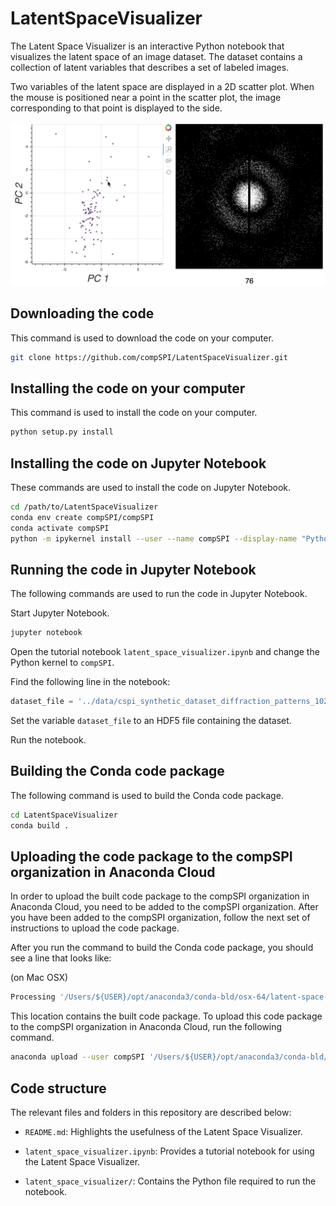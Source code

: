 # LatentSpaceVisualizer

The Latent Space Visualizer is an interactive Python notebook that visualizes the latent space of an image dataset. The dataset contains a collection of latent variables that describes a set of labeled images. 

Two variables of the latent space are displayed in a 2D scatter plot. When the mouse is positioned near a point in the scatter plot, the image corresponding to that point is displayed to the side.

<img src="figures/Figure1.png" />

## Downloading the code

This command is used to download the code on your computer.

```bash
git clone https://github.com/compSPI/LatentSpaceVisualizer.git
```

## Installing the code on your computer

This command is used to install the code on your computer.

```bash
python setup.py install
```

## Installing the code on Jupyter Notebook

These commands are used to install the code on Jupyter Notebook.

```bash
cd /path/to/LatentSpaceVisualizer
conda env create compSPI/compSPI
conda activate compSPI
python -m ipykernel install --user --name compSPI --display-name "Python (compSPI)"
```

## Running the code in Jupyter Notebook

The following commands are used to run the code in Jupyter Notebook.

Start Jupyter Notebook.

```bash
jupyter notebook 
```

Open the tutorial notebook ```latent_space_visualizer.ipynb``` and change the Python kernel to ```compSPI```.

Find the following line in the notebook:

```python
dataset_file = '../data/cspi_synthetic_dataset_diffraction_patterns_1024x1040.hdf5'
```

Set the variable ```dataset_file``` to an HDF5 file containing the dataset.

Run the notebook.

## Building the Conda code package

The following command is used to build the Conda code package.

```bash
cd LatentSpaceVisualizer
conda build .
```

## Uploading the code package to the compSPI organization in Anaconda Cloud

In order to upload the built code package to the compSPI organization in Anaconda Cloud, you need to be added to the compSPI organization. After you have been added to the compSPI organization, follow the next set of instructions to upload the code package.

After you run the command to build the Conda code package, you should see a line that looks like:

(on Mac OSX)
```bash 
Processing '/Users/${USER}/opt/anaconda3/conda-bld/osx-64/latent-space-visualizer-0.0.1-py37_0.tar.bz2'
```

This location contains the built code package. To upload this code package  to the compSPI organization in Anaconda Cloud, run the following command.

```bash
anaconda upload --user compSPI '/Users/${USER}/opt/anaconda3/conda-bld/osx-64/latent-space-visualizer-0.0.1-py37_0.tar.bz2'
```

## Code structure

The relevant files and folders in this repository are described below:

- ```README.md```: Highlights the usefulness of the Latent Space Visualizer. 

- ```latent_space_visualizer.ipynb```:  Provides a tutorial notebook for using the Latent Space Visualizer.

- ```latent_space_visualizer/```: Contains the Python file required to run the notebook.

